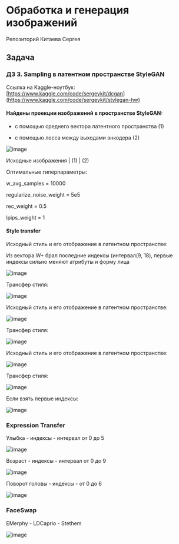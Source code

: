 # Обработка и генерация изображений

Репозиторий Китаева Сергея

## Задача 

### ДЗ 3. Sampling в латентном пространстве StyleGAN

Ссылка на Kaggle-ноутбук: 
[https://www.kaggle.com/code/sergeykit/dcgan](https://www.kaggle.com/code/sergeykit/stylegan-hw)

#### Найдены проекции изображений в пространстве StyleGAN: 

 - с помощью среднего вектора латентного пространства (1)
     
 - с помощью лосса между выходами энкодера (2)

![image](https://github.com/Sergey-Kit/itmo_image_generation_course/assets/82327055/ee27778f-6a26-4b0a-a398-c69ee31cd862)

Исходные изображения | (1) | (2)

Оптимальные гиперпараметры:

  w_avg_samples = 10000
  
  regularize_noise_weight = 5e5
  
  rec_weight = 0.5
  
  lpips_weight = 1


#### Style transfer

Исходный стиль и его отображение в латентном пространстве:

Из вектора W+ брал последние индексы (интервал(9, 18), первые индексы сильно меняют атрибуты и форму лица

![image](https://github.com/Sergey-Kit/itmo_image_generation_course/assets/82327055/057a675b-52ba-4c45-8759-367743a77c06)

Трансфер стиля:

![image](https://github.com/Sergey-Kit/itmo_image_generation_course/assets/82327055/656a49d1-b78b-4370-96d5-31f7613204e9)

Исходный стиль и его отображение в латентном пространстве:

![image](https://github.com/Sergey-Kit/itmo_image_generation_course/assets/82327055/3ac44f09-10d4-4d2b-b833-bbe8e80b41c8)

Трансфер стиля:

![image](https://github.com/Sergey-Kit/itmo_image_generation_course/assets/82327055/2faaf633-7873-4115-bedb-d58f12f0cca8)

Исходный стиль и его отображение в латентном пространстве:

![image](https://github.com/Sergey-Kit/itmo_image_generation_course/assets/82327055/0342d2c1-68eb-4ec7-8380-a58ecb365802)

Трансфер стиля:

![image](https://github.com/Sergey-Kit/itmo_image_generation_course/assets/82327055/2e76765f-6651-478e-923c-20619e8f84d3)

Если взять первые индексы:

![image](https://github.com/Sergey-Kit/itmo_image_generation_course/assets/82327055/41c51285-40ae-4c55-96a5-2fa64e147664)

### Expression Transfer

Улыбка - индексы - интервал от 0 до 5

![image](https://github.com/Sergey-Kit/itmo_image_generation_course/assets/82327055/bc73a740-99cf-46fc-8b09-cd133e779ec5)

Возраст - индексы - интервал от 0 до 9

![image](https://github.com/Sergey-Kit/itmo_image_generation_course/assets/82327055/9efbe55c-4c43-4c67-9189-3580db53de4b)

Поворот головы - индексы -  от 0 до 6

![image](https://github.com/Sergey-Kit/itmo_image_generation_course/assets/82327055/094d6029-2a06-44cd-8105-fb878b880b4e)

### FaceSwap

EMerphy - LDCaprio - Stethem

![image](https://github.com/Sergey-Kit/itmo_image_generation_course/assets/82327055/a89b3c59-f465-42c8-a932-6b00b9c679bf)
